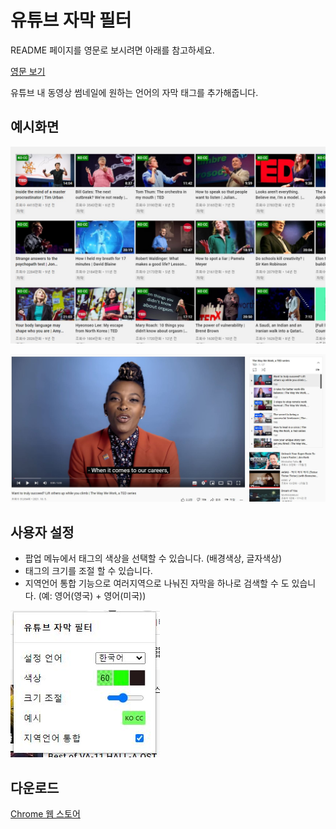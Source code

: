# 유튜브 자막 필터

README 페이지를 영문로 보시려면 아래를 참고하세요.

[영문 보기](README.md)

유튜브 내 동영상 썸네일에 원하는 언어의 자막 태그를 추가해줍니다.

## 예시화면
![동영상 목록 예시화면](asset/showcase_videos.jpg)

![동영상 실행 중 예시화면](asset/showcase_invideo.jpg)

## 사용자 설정
- 팝업 메뉴에서 태그의 색상을 선택할 수 있습니다. (배경색상, 글자색상)
- 태그의 크기를 조절 할 수 있습니다.
- 지역언어 통합 기능으로 여러지역으로 나눠진 자막을 하나로 검색할 수 도 있습니다. (예: 영어(영국) + 영어(미국))

![팝업 예시화면](asset/showcase_popup_ko.jpg)

## 다운로드
[Chrome 웹 스토어](https://chrome.google.com/webstore/detail/Youtube-subtitle-filter/onmelgncdnoihoaopmkcacadlmjmcehd)